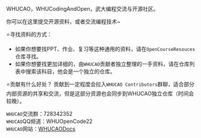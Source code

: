 WHUCAO，WHUCodingAndOpen，武大编程交流与开源社区。  

你可以在这里提交开源资料，或者交流编程技术~  

⭐寻找资料的方式：  
- 如果你想要找PPT、作业、复习等这种通用的资料，请在`OpenCourseResouces`仓库寻找。  
- 如果你想要找更加详细的，由`WHUCAO`贡献者独立整理的一手资料，请在仓库列表中搜索该科目，他会是一个独立的仓库。  

⭐贡献有什么好处？
贡献到一定程度会拉入`WHUCAO Contributors`群聊，适合部分内部资源的共享和交流，但是这部分资源也会同步到WHUCAO独立仓库（时间会较晚）。  

`WHUCAO`交流群：728342352  
`WHUCAO`QQ频道：WHUOpenCode22  
`WHUCAO`网站：[WHUCAODocs](https://whucodingandopen.github.io/whucao/)
